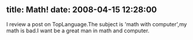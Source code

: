 title: Math!
date: 2008-04-15 12:28:00
---

I review a post on TopLanguage.The subject is 'math with computer',my math is bad.I want be a great man in math and computer.
